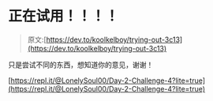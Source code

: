 # 正在试用！！！！

> 原文:[https://dev.to/koolkelboy/trying-out-3c13](https://dev.to/koolkelboy/trying-out-3c13)

只是尝试不同的东西，想知道你的意见，谢谢！

[https://repl.it/@LonelySoul00/Day-2-Challenge-4?lite=true](https://repl.it/@LonelySoul00/Day-2-Challenge-4?lite=true)